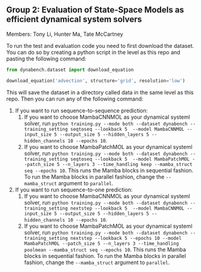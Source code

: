 ## Group 2: Evaluation of State-Space Models as efficient dynamical system solvers

Members: Tony Li, Hunter Ma, Tate McCartney

To run the test and evaluation code you need to first download the dataset. You can do so by creating a python script in the level as this repo and pasting the following command:
``` python
from dynabench.dataset import download_equation

download_equation('advection', structure='grid', resolution='low')
```
This will save the dataset in a directory called data in the same level as this repo. Then you can run any of the following command:
1. If you want to run sequence-to-sequence prediction:
   1. If you want to choose MambaCNNMOL as your dynamical systeml solver, run  ```python training.py --mode both --dataset dynabench --training_setting seqtoseq --lookback 5  --model MambaCNNMOL --input_size 5 --output_size 5 --hidden_layers 5 --hidden_channels 10 --epochs 10```.
   2. If you want to choose MambaPatchMOL as your dynamical systeml solver, run  ```python training.py --mode both --dataset dynabench --training_setting seqtoseq --lookback 5  --model MambaPatchMOL --patch_size 5 --n_layers 3 --time_handling keep --mamba_struct seq --epochs 10```. This runs the Mamba blocks in sequential fashion. To run the Mamba blocks in parallel fashion, change the ```--mamba_struct``` argument to ```parallel```.
2. If you want to run sequence-to-one prediction:
   1. If you want to choose MambaCNNMOL as your dynamical systeml solver, run  ```python training.py --mode both --dataset dynabench --training_setting nextstep --lookback 5  --model MambaCNNMOL --input_size 5 --output_size 5 --hidden_layers 5 --hidden_channels 10 --epochs 10```.
   2. If you want to choose MambaPatchMOL as your dynamical systeml solver, run  ```python training.py --mode both --dataset dynabench --training_setting nextstep --lookback 5 --epochs 10 --model MambaPatchMOL --patch_size 5 --n_layers 3 --time_handling poolmean --mamba_struct seq --epochs 10```. This runs the Mamba blocks in sequential fashion. To run the Mamba blocks in parallel fashion, change the ```--mamba_struct``` argument to ```parallel```.